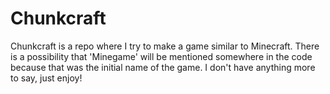 # Chunkcraft
Chunkcraft is a repo where I try to make a game similar to Minecraft.
There is a possibility that 'Minegame' will be mentioned somewhere in the code because that was the initial name of the game.
I don't have anything more to say, just enjoy!

